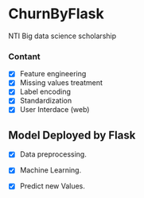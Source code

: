 # ChurnByFlask
NTI Big data science scholarship

### Contant
- [x] Feature engineering
- [x] Missing values treatment
- [x] Label encoding
- [x] Standardization
- [x] User Interdace (web)

## Model Deployed by Flask
- [x] Data preprocessing.
- [x] Machine Learning.
- [x] Predict new Values.

